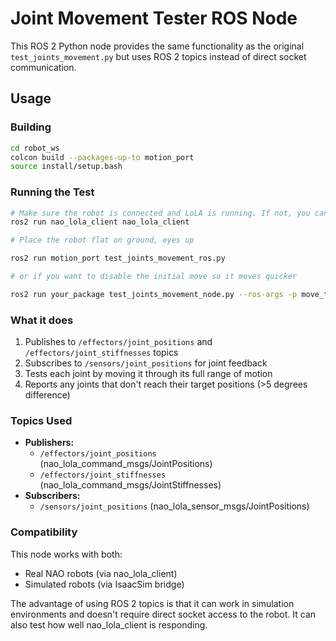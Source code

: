 # Joint Movement Tester ROS Node

This ROS 2 Python node provides the same functionality as the original `test_joints_movement.py` but uses ROS 2 topics instead of direct socket communication.

## Usage

### Building
```bash
cd robot_ws
colcon build --packages-up-to motion_port
source install/setup.bash
```

### Running the Test
```bash
# Make sure the robot is connected and LoLA is running. If not, you can run with
ros2 run nao_lola_client nao_lola_client
```
```bash
# Place the robot flat on ground, eyes up

ros2 run motion_port test_joints_movement_ros.py
```
```bash
# or if you want to disable the initial move so it moves quicker

ros2 run your_package test_joints_movement_node.py --ros-args -p move_to_initial:=false
```

### What it does
1. Publishes to `/effectors/joint_positions` and `/effectors/joint_stiffnesses` topics
2. Subscribes to `/sensors/joint_positions` for joint feedback
3. Tests each joint by moving it through its full range of motion
4. Reports any joints that don't reach their target positions (>5 degrees difference)

### Topics Used
- **Publishers:**
  - `/effectors/joint_positions` (nao_lola_command_msgs/JointPositions)
  - `/effectors/joint_stiffnesses` (nao_lola_command_msgs/JointStiffnesses)
- **Subscribers:**
  - `/sensors/joint_positions` (nao_lola_sensor_msgs/JointPositions)

### Compatibility
This node works with both:
- Real NAO robots (via nao_lola_client)
- Simulated robots (via IsaacSim bridge)

The advantage of using ROS 2 topics is that it can work in simulation environments and doesn't require direct socket access to the robot. It can also test how well nao_lola_client is responding.
